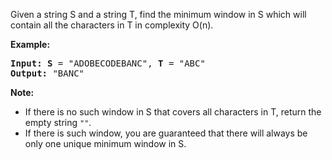 <p>Given a string S and a string T, find the minimum window in S which will contain all the characters in T in complexity O(n).</p>

<p><strong>Example:</strong></p>

<pre>
<strong>Input: S</strong> = &quot;ADOBECODEBANC&quot;, <strong>T</strong> = &quot;ABC&quot;
<strong>Output:</strong> &quot;BANC&quot;
</pre>

<p><strong>Note:</strong></p>

<ul>
	<li>If there is no such window in S that covers all characters in T, return the empty string <code>&quot;&quot;</code>.</li>
	<li>If there is such window, you are guaranteed that there will always be only one unique minimum window in S.</li>
</ul>
